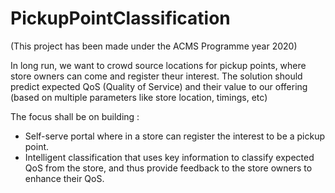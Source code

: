 # PickupPointClassification
(This project has been made under the ACMS Programme year 2020)

In long run, we want to crowd source locations for pickup points, where store owners can come and register theur interest. The solution should predict expected QoS (Quality of Service) and their value to our offering (based on multiple parameters like store location, timings, etc)

The focus shall be on building :
- Self-serve portal where in a store can register the interest to be a pickup point.
- Intelligent classification that uses key information to classify expected QoS from the store, and thus provide feedback to the store owners to enhance their QoS.
